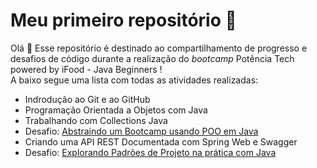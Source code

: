 # Meu primeiro repositório :pushpin:

Olá :wave: Esse repositório é destinado ao compartilhamento de progresso e desafios de código durante a realização do *bootcamp* Potência Tech powered by iFood - Java Beginners ! <br>
A baixo segue uma lista com todas as atividades realizadas:

- Indrodução ao Git e ao GitHub
- Programação Orientada a Objetos com Java
- Trabalhando com Collections Java
- Desafio: [Abstraindo um Bootcamp usando POO em Java](https://github.com/lorenzo-danesi/progresso/tree/master/bootcamp-poo)
- Criando uma API REST Documentada com Spring Web e Swagger
- Desafio: [Explorando Padrões de Projeto na prática com Java](https://github.com/lorenzo-danesi/progresso/tree/master/lab-padroes-projeto)
